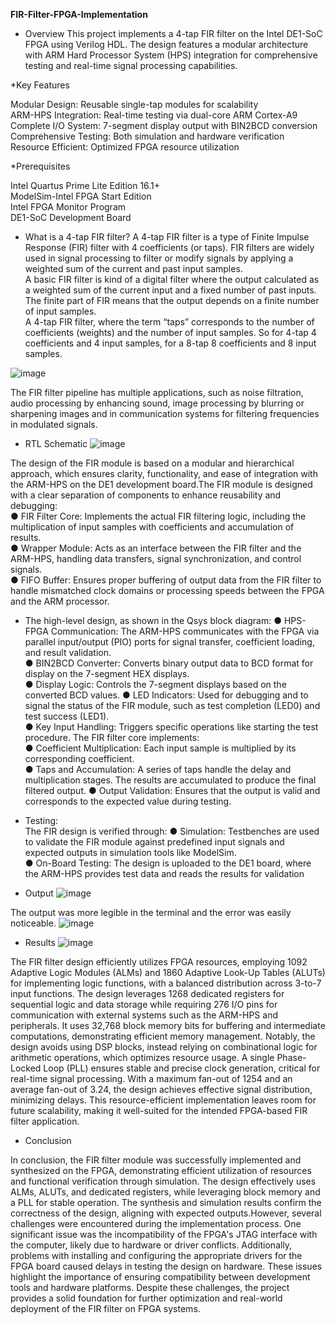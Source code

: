 **FIR-Filter-FPGA-Implementation**

* Overview
This project implements a 4-tap FIR filter on the Intel DE1-SoC FPGA using Verilog HDL. The design features a modular architecture with ARM Hard Processor System (HPS) integration for comprehensive testing and real-time signal processing capabilities.

*Key Features

Modular Design: Reusable single-tap modules for scalability  
ARM-HPS Integration: Real-time testing via dual-core ARM Cortex-A9  
Complete I/O System: 7-segment display output with BIN2BCD conversion  
Comprehensive Testing: Both simulation and hardware verification  
Resource Efficient: Optimized FPGA resource utilization  

*Prerequisites

Intel Quartus Prime Lite Edition 16.1+  
ModelSim-Intel FPGA Start Edition  
Intel FPGA Monitor Program  
DE1-SoC Development Board  

* What is a 4-tap FIR filter? 
A 4-tap FIR filter is a type of Finite Impulse Response (FIR) filter with 4 coefficients (or 
taps). FIR filters are widely used in signal processing to filter or modify signals by applying a 
weighted sum of the current and past input samples.   
A basic FIR filter is kind of a digital filter where the output calculated as a weighted sum of the 
current input and a fixed number of past inputs. The finite part of FIR means that the output 
depends on a finite number of input samples.   
A 4-tap FIR filter, where the term “taps” corresponds to the number of coefficients (weights) and 
the number of input samples. So for 4-tap 4 coefficients and 4 input samples, for a 8-tap 8 
coefficients and 8 input samples.

![image](https://github.com/user-attachments/assets/33000e3f-17c1-4db8-a83f-018734328063)  

The FIR filter pipeline has multiple applications, such as  noise filtration, audio processing by 
enhancing sound, image processing by blurring or sharpening images and in communication 
systems for filtering frequencies in modulated signals.  

* RTL Schematic
![image](https://github.com/user-attachments/assets/8d149dce-33b1-4f29-aba1-d28ef21efc50)

The design of the FIR module is based on a modular and hierarchical approach, which ensures 
clarity, functionality, and ease of integration with the ARM-HPS on the DE1 development 
board.The FIR module is designed with a clear separation of components to enhance reusability 
and debugging:   
● FIR Filter Core: Implements the actual FIR filtering logic, including the multiplication of 
input samples with coefficients and accumulation of results.   
● Wrapper Module: Acts as an interface between the FIR filter and the ARM-HPS, 
handling data transfers, signal synchronization, and control signals.   
● FIFO Buffer: Ensures proper buffering of output data from the FIR filter to handle 
mismatched clock domains or processing speeds between the FPGA and the ARM 
processor.   
* The high-level design, as shown in the Qsys block diagram: 
● HPS-FPGA Communication: The ARM-HPS communicates with the FPGA via parallel 
input/output (PIO) ports for signal transfer, coefficient loading, and result validation.   
● BIN2BCD Converter: Converts binary output data to BCD format for display on the 
7-segment HEX displays.   
● Display Logic: Controls the 7-segment displays based on the converted BCD values. 
● LED Indicators: Used for debugging and to signal the status of the FIR module, such as 
test completion (LED0) and test success (LED1).   
● Key Input Handling: Triggers specific operations like starting the test procedure. 
The FIR filter core implements:   
● Coefficient Multiplication: Each input sample is multiplied by its corresponding 
coefficient.   
● Taps and Accumulation: A series of taps handle the delay and multiplication stages. 
The results are accumulated to produce the final filtered output. 
● Output Validation: Ensures that the output is valid and corresponds to the expected 
value during testing.   
* Testing:  
The FIR design is verified through: 
● Simulation: Testbenches are used to validate the FIR module against predefined input 
signals and expected outputs in simulation tools like ModelSim.   
● On-Board Testing: The design is uploaded to the DE1 board, where the ARM-HPS 
provides test data and reads the results for validation

* Output
![image](https://github.com/user-attachments/assets/25d35126-de51-4d84-93be-289169e64ebe)

The output was more legible in the terminal and the error was easily noticeable.
![image](https://github.com/user-attachments/assets/0affe4c3-59e1-4f56-ac2a-149a1d77a2cd)  


* Results 
![image](https://github.com/user-attachments/assets/4de73d50-d86a-433c-a21b-ec0c4a98abc5)

The FIR filter design efficiently utilizes FPGA resources, employing 1092 Adaptive Logic Modules (ALMs) and 1860 Adaptive Look-Up Tables (ALUTs) for implementing logic functions, with a balanced distribution across 3-to-7 input functions. The design leverages 1268 dedicated registers for sequential logic and data storage while requiring 276 I/O pins for communication with external systems such as the ARM-HPS and peripherals. It uses 32,768 block memory bits for buffering and intermediate computations, demonstrating efficient memory management. Notably, the design avoids using DSP blocks, instead relying on combinational logic for arithmetic operations, which optimizes resource usage. A single Phase-Locked Loop (PLL) ensures stable and precise clock generation, critical for real-time signal processing. With a maximum fan-out of 1254 and an average fan-out of 3.24, the design achieves effective signal distribution, minimizing delays. This resource-efficient implementation leaves room for future scalability, making it well-suited for the intended FPGA-based FIR filter application.

* Conclusion

In conclusion, the FIR filter module was successfully implemented and synthesized on the FPGA, demonstrating efficient utilization of resources and functional verification through simulation. The design effectively uses ALMs, ALUTs, and dedicated registers, while leveraging block memory and a PLL for stable operation. The synthesis and simulation results confirm the correctness of the design, aligning with expected outputs.However, several challenges were encountered during the implementation process. One significant issue was the incompatibility of the FPGA's JTAG interface with the computer, likely due to hardware or driver conflicts. Additionally, problems with installing and configuring the appropriate drivers for the FPGA board caused delays in testing the design on hardware. These issues highlight the importance of ensuring compatibility between development tools and hardware platforms. Despite these challenges, the project provides a solid foundation for further optimization and real-world deployment of the FIR filter on FPGA systems.








